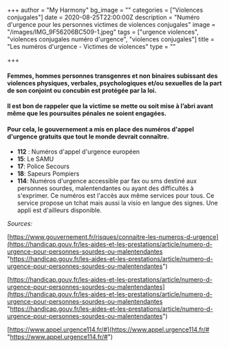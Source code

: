 +++
author = "My Harmony"
bg_image = ""
categories = ["Violences conjugales"]
date = 2020-08-25T22:00:00Z
description = "Numéro d'urgence pour les personnes victimes de violences conjugales"
image = "/images/IMG_9F56206BC509-1.jpeg"
tags = ["urgence violences", "violences conjugales numéro d'urgence", "violences conjugales"]
title = "Les numéros d'urgence - Victimes de violences"
type = ""

+++
#### Femmes, hommes personnes transgenres et non binaires subissant des violences physiques, verbales, psychologiques et/ou sexuelles de la part de son conjoint ou concubin est protégée par la loi.

#### Il est bon de rappeler que la victime se mette ou soit mise à l’abri avant même que les poursuites pénales ne soient engagées.

#### Pour cela, le gouvernement a mis en place des numéros d'appel d'urgence gratuits que tout le monde devrait connaître.

* **112** : Numéros d'appel d'urgence européen
* **15**: Le SAMU
* **17**: Police Secours
* **18**: Sapeurs Pompiers
* **114**: Numéros d'urgence accessible par fax ou sms destiné aux personnes sourdes, malentendantes ou ayant des difficultés à s'exprimer. Ce numéros est l'accès aux même services pour tous.  Ce service propose un tchat mais aussi la visio en langue des signes. Une appli est d'ailleurs disponible.

_Sources:_

[https://www.gouvernement.fr/risques/connaitre-les-numeros-d-urgence](https://handicap.gouv.fr/les-aides-et-les-prestations/article/numero-d-urgence-pour-personnes-sourdes-ou-malentendantes "https://handicap.gouv.fr/les-aides-et-les-prestations/article/numero-d-urgence-pour-personnes-sourdes-ou-malentendantes")

[https://handicap.gouv.fr/les-aides-et-les-prestations/article/numero-d-urgence-pour-personnes-sourdes-ou-malentendantes](https://handicap.gouv.fr/les-aides-et-les-prestations/article/numero-d-urgence-pour-personnes-sourdes-ou-malentendantes "https://handicap.gouv.fr/les-aides-et-les-prestations/article/numero-d-urgence-pour-personnes-sourdes-ou-malentendantes")

[https://www.appel.urgence114.fr/#](https://www.appel.urgence114.fr/# "https://www.appel.urgence114.fr/#")
